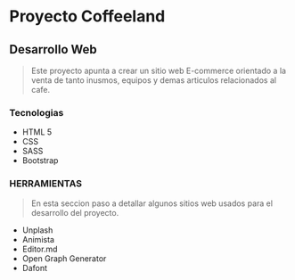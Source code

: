 # Proyecto Coffeeland
## Desarrollo Web
> Este proyecto apunta a crear un sitio web E-commerce orientado a la venta de tanto inusmos, equipos y demas articulos relacionados al cafe.

### Tecnologias
- HTML 5
- CSS
- SASS
- Bootstrap

### HERRAMIENTAS
> En esta seccion paso a detallar algunos sitios web usados para el desarrollo del proyecto.

- Unplash
- Animista
- Editor.md
- Open Graph Generator
- Dafont
